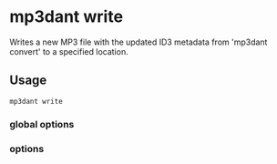 # mp3dant write

Writes a new MP3 file with the updated ID3 metadata from 'mp3dant convert' to a specified location.

## Usage

    mp3dant write

### global options

### options
